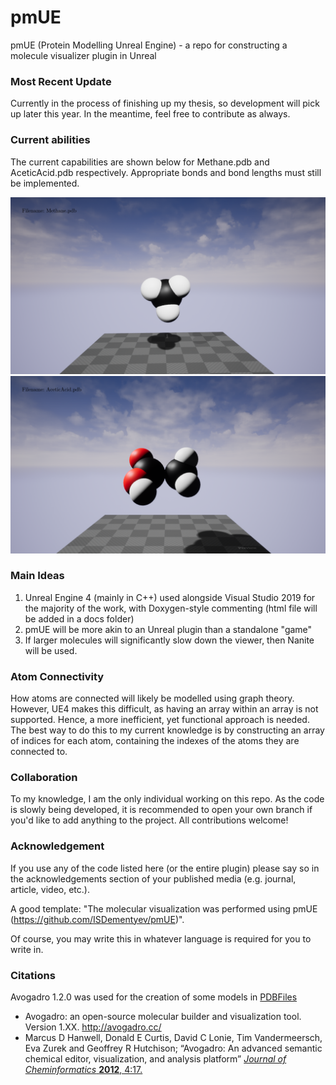 # pmUE
pmUE (Protein Modelling Unreal Engine) - a repo for constructing a molecule visualizer plugin in Unreal

### Most Recent Update
Currently in the process of finishing up my thesis, so development will pick up later this year.
In the meantime, feel free to contribute as always.

### Current abilities
The current capabilities are shown below for Methane.pdb and AceticAcid.pdb respectively. Appropriate bonds and bond lengths must still be implemented.

![Methane](/Screenshots/MethaneProperRadii.png "Spawned methane with color and proper radii")
![Acetic acid](/Screenshots/AceticAcidProperRadii.png "Spawned acetic acid with color and proper radii")

### Main Ideas
1. Unreal Engine 4 (mainly in C++) used alongside Visual Studio 2019 for the majority of the work, with Doxygen-style commenting (html file will be added in a docs folder)
2. pmUE will be more akin to an Unreal plugin than a standalone "game"
3. If larger molecules will significantly slow down the viewer, then Nanite will be used.  

### Atom Connectivity
How atoms are connected will likely be modelled using graph theory. However, UE4 makes this difficult, as having an array within an array is not supported. Hence, a more inefficient, yet functional approach is needed. The best way to do this to my current knowledge is by constructing an array of indices for each atom, containing the indexes of the atoms they are connected to. 

### Collaboration
To my knowledge, I am the only individual working on this repo. As the code is slowly being developed, it is recommended to open your own branch if you'd like to add anything to the project. All contributions welcome!

### Acknowledgement
If you use any of the code listed here (or the entire plugin) please say so in the acknowledgements section of your published media (e.g. journal, article, video, etc.).

A good template: "The molecular visualization was performed using pmUE (https://github.com/ISDementyev/pmUE)".

Of course, you may write this in whatever language is required for you to write in.

### Citations
Avogadro 1.2.0 was used for the creation of some models in [PDBFiles](https://github.com/ISDementyev/pmUE/tree/main/PDBFiles)
- Avogadro: an open-source molecular builder and visualization tool. Version 1.XX. http://avogadro.cc/
- Marcus D Hanwell, Donald E Curtis, David C Lonie, Tim Vandermeersch, Eva Zurek and Geoffrey R Hutchison; “Avogadro: An advanced semantic chemical editor, visualization, and analysis platform” [*Journal of Cheminformatics* **2012**, 4:17.](http://www.jcheminf.com/content/4/1/17)
